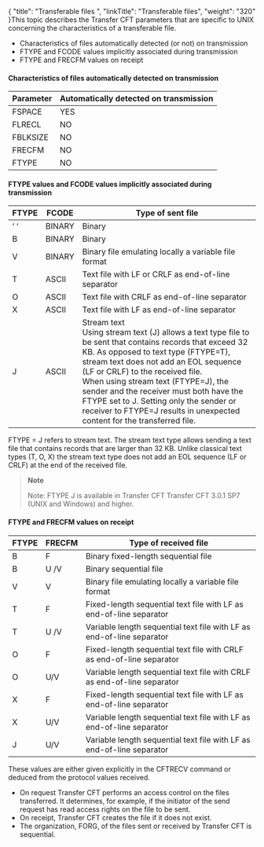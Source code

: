 {
    "title": "Transferable files ",
    "linkTitle": "Transferable files",
    "weight": "320"
}This
topic describes the Transfer
CFT parameters that are specific to UNIX concerning the characteristics of a transferable file.

- Characteristics of files automatically detected (or not) on transmission
- FTYPE and FCODE values implicitly
    associated during transmission
- FTYPE and FRECFM values on receipt

#### Characteristics of files automatically detected on transmission


| Parameter  | Automatically detected on transmission  |
| --- | --- |
| FSPACE  | YES  |
| FLRECL  | NO |
| FBLKSIZE  | NO  |
| FRECFM  | NO |
| FTYPE  | NO |


#### FTYPE values and FCODE values implicitly associated during transmission


| FTYPE  | FCODE  | Type of sent file  |
| --- | --- | --- |
| ‘ ‘  | BINARY  | Binary  |
| B  | BINARY  | Binary  |
| V  | BINARY  | Binary file emulating locally a variable file format  |
| T  | ASCII  | Text file with LF or CRLF as end-of-line separator  |
| O  | ASCII  | Text file with CRLF as end-of-line separator  |
| X  | ASCII  | Text file with LF as end-of-line separator  |
| J  | ASCII  | Stream text<br/> Using stream text (J) allows a text type file to be sent that contains records that exceed 32 KB. As opposed to text type (FTYPE=T), stream text does not add an EOL sequence (LF or CRLF) to the received file.<br/> When using stream text (FTYPE=J), the sender and the receiver must both have the FTYPE set to J. Setting only the sender or receiver to FTYPE=J results in unexpected content for the transferred file. |


FTYPE = J refers to stream text. The stream text type allows sending a text file that contains records that are larger than 32 KB. Unlike classical text types (T, O, X) the stream text type does not add an EOL sequence (LF or CRLF) at the end of the received file.

> **Note**
>
> Note: FTYPE J is available in Transfer CFT Transfer CFT 3.0.1 SP7 (UNIX and Windows) and higher.

#### FTYPE and FRECFM values on receipt


| FTYPE  | FRECFM  | Type of received file  |
| --- | --- | --- |
| B  | F  | Binary fixed-length sequential file  |
| B  | U /V | Binary sequential file  |
| V  | V  | Binary file emulating locally a variable file format  |
| T  | F  | Fixed-length sequential text file with LF as end-of-line separator  |
| T  | U /V  | Variable length sequential text file with LF as end-of-line separator  |
| O  | F  | Fixed-length sequential text file with CRLF as end-of-line separator  |
| O  | U/V  | Variable length sequential text file with CRLF as end-of-line separator  |
| X  | F  | Fixed-length sequential text file with LF as end-of-line separator  |
| X  | U/V  | Variable length sequential text file with LF as end-of-line separator  |
| J  | U/V  | Variable length sequential text file with LF as end-of-line separator  |


These values are either given explicitly in the CFTRECV command or deduced
from the protocol values received.

- On request Transfer CFT performs an access control on the files transferred.
    It determines, for example, if the initiator of the send request has read
    access rights on the file to be sent.
- On receipt, Transfer CFT creates the file if it does not exist.
- The organization, FORG, of the files sent or received by Transfer CFT
    is sequential.
